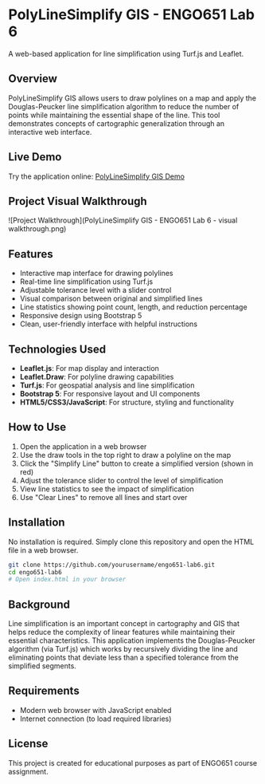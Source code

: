 # PolyLineSimplify GIS - ENGO651 Lab 6

A web-based application for line simplification using Turf.js and Leaflet.

## Overview

PolyLineSimplify GIS allows users to draw polylines on a map and apply the Douglas-Peucker line simplification algorithm to reduce the number of points while maintaining the essential shape of the line. This tool demonstrates concepts of cartographic generalization through an interactive web interface.

## Live Demo

Try the application online: [PolyLineSimplify GIS Demo](https://amreshsharma01.github.io/PolyLinesSimplify-GIS/)

## Project Visual Walkthrough
![Project Walkthrough](PolyLineSimplify GIS - ENGO651 Lab 6 - visual walkthrough.png)

## Features

- Interactive map interface for drawing polylines
- Real-time line simplification using Turf.js
- Adjustable tolerance level with a slider control
- Visual comparison between original and simplified lines
- Line statistics showing point count, length, and reduction percentage
- Responsive design using Bootstrap 5
- Clean, user-friendly interface with helpful instructions

## Technologies Used

- **Leaflet.js**: For map display and interaction
- **Leaflet.Draw**: For polyline drawing capabilities
- **Turf.js**: For geospatial analysis and line simplification
- **Bootstrap 5**: For responsive layout and UI components
- **HTML5/CSS3/JavaScript**: For structure, styling and functionality

## How to Use

1. Open the application in a web browser
2. Use the draw tools in the top right to draw a polyline on the map
3. Click the "Simplify Line" button to create a simplified version (shown in red)
4. Adjust the tolerance slider to control the level of simplification
5. View line statistics to see the impact of simplification
6. Use "Clear Lines" to remove all lines and start over

## Installation

No installation is required. Simply clone this repository and open the HTML file in a web browser.

```bash
git clone https://github.com/yourusername/engo651-lab6.git
cd engo651-lab6
# Open index.html in your browser
```

## Background

Line simplification is an important concept in cartography and GIS that helps reduce the complexity of linear features while maintaining their essential characteristics. This application implements the Douglas-Peucker algorithm (via Turf.js) which works by recursively dividing the line and eliminating points that deviate less than a specified tolerance from the simplified segments.

## Requirements

- Modern web browser with JavaScript enabled
- Internet connection (to load required libraries)

## License

This project is created for educational purposes as part of ENGO651 course assignment.